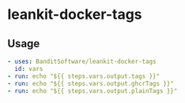 # leankit-docker-tags

## Usage

```yaml
- uses: BanditSoftware/leankit-docker-tags
  id: vars
- run: echo "${{ steps.vars.output.tags }}"
- run: echo "${{ steps.vars.output.ghcrTags }}"
- run: echo "${{ steps.vars.output.plainTags }}"
```
